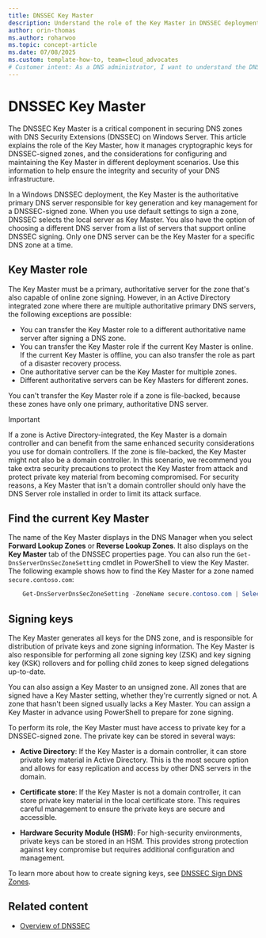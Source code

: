 ```yaml
---
title: DNSSEC Key Master
description: Understand the role of the Key Master in DNSSEC deployments, including key management, server requirements, and transfer scenarios.
author: orin-thomas
ms.author: roharwoo
ms.topic: concept-article
ms.date: 07/08/2025
ms.custom: template-how-to, team=cloud_advocates
# Customer intent: As a DNS administrator, I want to understand the DNSSEC Key Master component so that I can implement DNSSEC.
---
```


# DNSSEC Key Master

The DNSSEC Key Master is a critical component in securing DNS zones with DNS Security Extensions (DNSSEC) on Windows Server. This article explains the role of the Key Master, how it manages cryptographic keys for DNSSEC-signed zones, and the considerations for configuring and maintaining the Key Master in different deployment scenarios. Use this information to help ensure the integrity and security of your DNS infrastructure.

In a Windows DNSSEC deployment, the Key Master is the authoritative primary DNS server responsible for key generation and key management for a DNSSEC-signed zone. When you use default settings to sign a zone, DNSSEC selects the local server as Key Master. You also have the option of choosing a different DNS server from a list of servers that support online DNSSEC signing. Only one DNS server can be the Key Master for a specific DNS zone at a time.

## Key Master role

The Key Master must be a primary, authoritative server for the zone that's also capable of online zone signing. However, in an Active Directory integrated zone where there are multiple authoritative primary DNS servers, the following exceptions are possible:

- You can transfer the Key Master role to a different authoritative name server after signing a DNS zone.
- You can transfer the Key Master role if the current Key Master is online. If the current Key Master is offline, you can also transfer the role as part of a disaster recovery process.
- One authoritative server can be the Key Master for multiple zones.
- Different authoritative servers can be Key Masters for different zones.

You can't transfer the Key Master role if a zone is file-backed, because these zones have only one primary, authoritative DNS server.

> [!IMPORTANT]
> If a zone is Active Directory-integrated, the Key Master is a domain controller and can benefit from the same enhanced security considerations you use for domain controllers. If the zone is file-backed, the Key Master might not also be a domain controller. In this scenario, we recommend you take extra security precautions to protect the Key Master from attack and protect private key material from becoming compromised. For security reasons, a Key Master that isn't a domain controller should only have the DNS Server role installed in order to limit its attack surface.

## Find the current Key Master

The name of the Key Master displays in the DNS Manager when you select **Forward Lookup Zones** or **Reverse Lookup Zones**. It also displays on the **Key Master** tab of the DNSSEC properties page. You can also run the `Get-DnsServerDnsSecZoneSetting` cmdlet in PowerShell to view the Key Master. The following example shows how to find the Key Master for a zone named `secure.contoso.com`:

```powershell
    Get-DnsServerDnsSecZoneSetting -ZoneName secure.contoso.com | Select KeyMasterServer 
```

## Signing keys

The Key Master generates all keys for the DNS zone, and is responsible for distribution of private keys and zone signing information. The Key Master is also responsible for performing all zone signing key (ZSK) and key signing key (KSK) rollovers and for polling child zones to keep signed delegations up-to-date.

You can also assign a Key Master to an unsigned zone. All zones that are signed have a Key Master setting, whether they're currently signed or not. A zone that hasn't been signed usually lacks a Key Master. You can assign a Key Master in advance using PowerShell to prepare for zone signing.

To perform its role, the Key Master must have access to private key for a DNSSEC-signed zone. The private key can be stored in several ways:

- **Active Directory**: If the Key Master is a domain controller, it can store private key material in Active Directory. This is the most secure option and allows for easy replication and access by other DNS servers in the domain.

- **Certificate store**: If the Key Master is not a domain controller, it can store private key material in the local certificate store. This requires careful management to ensure the private keys are secure and accessible.

- **Hardware Security Module (HSM)**: For high-security environments, private keys can be stored in an HSM. This provides strong protection against key compromise but requires additional configuration and management.

To learn more about how to create signing keys, see [DNSSEC Sign DNS Zones](dnssec-sign-zone.md).

## Related content

- [Overview of DNSSEC](dnssec-overview.md)